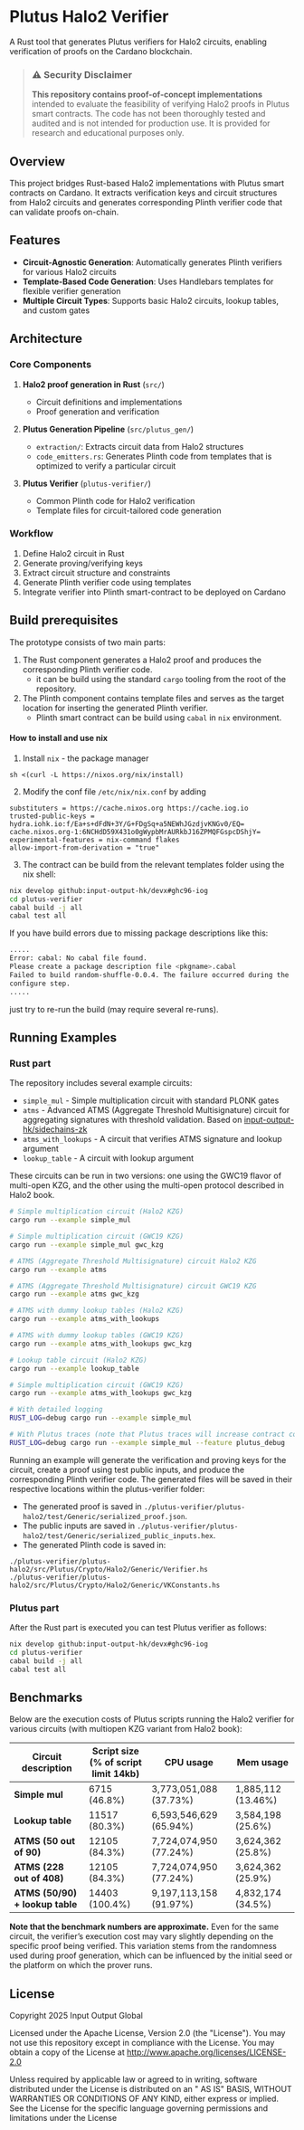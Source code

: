# Plutus Halo2 Verifier

A Rust tool that generates Plutus verifiers for Halo2 circuits, enabling verification of proofs on the Cardano
blockchain.

> ### ⚠️ Security Disclaimer
>
> **This repository contains proof-of-concept implementations** intended to evaluate the feasibility of verifying Halo2
> proofs in Plutus smart contracts. The code has not been thoroughly tested and audited and is not intended for
> production use. It is provided for research and educational purposes only.

## Overview

This project bridges Rust-based Halo2 implementations with Plutus smart contracts on Cardano. It
extracts verification keys and circuit structures from Halo2 circuits and generates corresponding Plinth verifier code
that can validate proofs on-chain.

## Features

- **Circuit-Agnostic Generation**: Automatically generates Plinth verifiers for various Halo2 circuits
- **Template-Based Code Generation**: Uses Handlebars templates for flexible verifier generation
- **Multiple Circuit Types**: Supports basic Halo2 circuits, lookup tables, and custom gates

## Architecture

### Core Components

1. **Halo2 proof generation in Rust** (`src/`)
    - Circuit definitions and implementations
    - Proof generation and verification

2. **Plutus Generation Pipeline** (`src/plutus_gen/`)
    - `extraction/`: Extracts circuit data from Halo2 structures
    - `code_emitters.rs`: Generates Plinth code from templates that is optimized to verify a particular circuit

3. **Plutus Verifier** (`plutus-verifier/`)
    - Common Plinth code for Halo2 verification
    - Template files for circuit-tailored code generation

### Workflow

1. Define Halo2 circuit in Rust
2. Generate proving/verifying keys
3. Extract circuit structure and constraints
4. Generate Plinth verifier code using templates
5. Integrate verifier into Plinth smart-contract to be deployed on Cardano

## Build prerequisites

The prototype consists of two main parts:

1. The Rust component generates a Halo2 proof and produces the corresponding Plinth verifier code.
    - it can be build using the standard `cargo` tooling from the root of the repository.
2. The Plinth component contains template files and serves as the target location for inserting the generated Plinth
   verifier.
    - Plinth smart contract can be build using `cabal` in `nix` environment.

#### How to install and use nix

1. Install `nix` - the package manager

```
sh <(curl -L https://nixos.org/nix/install)
```

2. Modify the conf file `/etc/nix/nix.conf` by adding

```
substituters = https://cache.nixos.org https://cache.iog.io
trusted-public-keys = hydra.iohk.io:f/Ea+s+dFdN+3Y/G+FDgSq+a5NEWhJGzdjvKNGv0/EQ= cache.nixos.org-1:6NCHdD59X431o0gWypbMrAURkbJ16ZPMQFGspcDShjY=
experimental-features = nix-command flakes
allow-import-from-derivation = "true"
```

3. The contract can be build from the relevant templates folder using the nix shell:

```bash
nix develop github:input-output-hk/devx#ghc96-iog
cd plutus-verifier
cabal build -j all
cabal test all
```

If you have build errors due to missing package descriptions like this:

```bash
.....
Error: cabal: No cabal file found.
Please create a package description file <pkgname>.cabal
Failed to build random-shuffle-0.0.4. The failure occurred during the
configure step.
.....
```

just try to re-run the build (may require several re-runs).

## Running Examples

### Rust part

The repository includes several example circuits:

* `simple_mul` - Simple multiplication circuit with standard PLONK gates
* `atms` - Advanced ATMS (Aggregate Threshold Multisignature) circuit for aggregating signatures with threshold
  validation. Based on [input-output-hk/sidechains-zk](https://github.com/input-output-hk/sidechains-zk)
* `atms_with_lookups` - A circuit that verifies ATMS signature and lookup argument
* `lookup_table` - A circuit with lookup argument

These circuits can be run in two versions: one using the GWC19 flavor of multi-open KZG, and the other using the
multi-open protocol described in Halo2 book.

```bash
# Simple multiplication circuit (Halo2 KZG)
cargo run --example simple_mul

# Simple multiplication circuit (GWC19 KZG)
cargo run --example simple_mul gwc_kzg

# ATMS (Aggregate Threshold Multisignature) circuit Halo2 KZG
cargo run --example atms

# ATMS (Aggregate Threshold Multisignature) circuit GWC19 KZG
cargo run --example atms gwc_kzg

# ATMS with dummy lookup tables (Halo2 KZG)
cargo run --example atms_with_lookups

# ATMS with dummy lookup tables (GWC19 KZG)
cargo run --example atms_with_lookups gwc_kzg

# Lookup table circuit (Halo2 KZG)
cargo run --example lookup_table

# Simple multiplication circuit (GWC19 KZG)
cargo run --example atms_with_lookups gwc_kzg

# With detailed logging
RUST_LOG=debug cargo run --example simple_mul

# With Plutus traces (note that Plutus traces will increase contract cost!)
RUST_LOG=debug cargo run --example simple_mul --feature plutus_debug
```

Running an example will generate the verification and proving keys for the circuit, create a proof using test public
inputs, and produce the corresponding Plinth verifier code. The generated files will be saved in their respective
locations within the plutus-verifier folder:

* The generated proof is saved in `./plutus-verifier/plutus-halo2/test/Generic/serialized_proof.json`.
* The public inputs are saved in `./plutus-verifier/plutus-halo2/test/Generic/serialized_public_inputs.hex`.
* The generated Plinth code is saved in:

```
./plutus-verifier/plutus-halo2/src/Plutus/Crypto/Halo2/Generic/Verifier.hs
./plutus-verifier/plutus-halo2/src/Plutus/Crypto/Halo2/Generic/VKConstants.hs
```

### Plutus part

After the Rust part is executed you can test Plutus verifier as follows:

```bash
nix develop github:input-output-hk/devx#ghc96-iog
cd plutus-verifier
cabal build -j all
cabal test all
```

## Benchmarks

Below are the execution costs of Plutus scripts running the Halo2 verifier for various circuits (with multiopen KZG
variant from Halo2 book):

| Circuit description             | Script size<br/>(% of script limit 14kb) | CPU usage               | Mem usage          |
|---------------------------------|------------------------------------------|-------------------------|--------------------|
| **Simple mul**                  | 6715  (46.8%)                            | 3,773,051,088  (37.73%) | 1,885,112 (13.46%) |
| **Lookup table**                | 11517 (80.3%)                            | 6,593,546,629  (65.94%) | 3,584,198 (25.6%)  |
| **ATMS (50 out of 90)**         | 12105 (84.3%)                            | 7,724,074,950  (77.24%) | 3,624,362 (25.8%)  |
| **ATMS (228 out of 408)**       | 12105 (84.3%)                            | 7,724,074,950  (77.24%) | 3,624,362 (25.9%)  |
| **ATMS (50/90) + lookup table** | 14403 (100.4%)                           | 9,197,113,158  (91.97%) | 4,832,174 (34.5%)  |

**Note that the benchmark numbers are approximate.** Even for the same circuit, the verifier’s execution cost may vary
slightly depending on the specific proof being verified. This variation stems from the randomness used during proof
generation, which can be influenced by the initial seed or the platform on which the prover runs.

## License

Copyright 2025 Input Output Global

Licensed under the Apache License, Version 2.0 (the "License"). You may not use this repository except in compliance
with the License. You may obtain a copy of the License at http://www.apache.org/licenses/LICENSE-2.0

Unless required by applicable law or agreed to in writing, software distributed under the License is distributed on an "
AS IS" BASIS, WITHOUT WARRANTIES OR CONDITIONS OF ANY KIND, either express or implied. See the License for the specific
language governing permissions and limitations under the License
